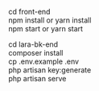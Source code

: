 cd front-end  
npm install or yarn install  
npm start or yarn start  


cd lara-bk-end  
composer install  
cp .env.example .env  
php artisan key:generate  
php artisan serve  
